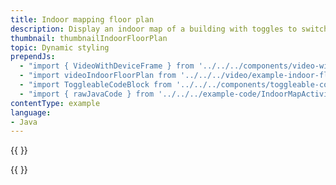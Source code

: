 ```yaml
---
title: Indoor mapping floor plan
description: Display an indoor map of a building with toggles to switch between floor levels.
thumbnail: thumbnailIndoorFloorPlan
topic: Dynamic styling
prependJs:
  - "import { VideoWithDeviceFrame } from '../../../components/video-with-device-frame'"
  - "import videoIndoorFloorPlan from '../../../video/example-indoor-floor-plan.mp4'"
  - "import ToggleableCodeBlock from '../../../components/toggleable-code-block'"
  - "import { rawJavaCode } from '../../../example-code/IndoorMapActivity.js'"
contentType: example
language:
- Java
---
```


{{
  <VideoWithDeviceFrame
    videoFile={videoIndoorFloorPlan}
    rotation="horizontal"
    device="pixel-2"
  />
}}

<!-- Any notes about this example would go here.  -->

{{
  <ToggleableCodeBlock
    java={rawJavaCode}
  />
}}
